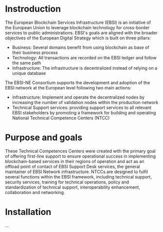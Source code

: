 # Instroduction

The European Blockchain Services Infrastructure (EBSI) is an initiative of the European Union to leverage blockchain technology for cross-border services to public administrations. 
EBSI's goals are aligned with the broader objectives of the European Digital Strategy which is built on three pillars:
+ Business: Several domains benefit from using blockchain as base of their business process
+ Technology: All transactions are recorded on the EBSI ledger and follow the same path
+ Infrastructure: The infrastructure is decentralized instead of relying on a unique database

The EBSI-NE Consortium supports the development and adoption of the EBSI network at the European level following two main actions:
+ Infrastructure: Implement and operate the decentralized nodes by increasing the number of validation nodes within the production network
+ Technical Support services: providing support services to all relevant EBSI stakeholders by promoting a framework for building and operating National Technical Competence Centers (NTCC)

# Purpose and goals

These Technical Competences Centers were created with the primary goal of offering first-line support to ensure operational success in implementing blockchain-based services in their regions of operation and act as an offload point of contact of EBSI Support Desk services, the general maintainer of EBSI Network infrastructure.
NTCCs are designed to fulfil several functions within the EBSI framework, including technical support, security services, training for technical operations, policy and standardization of technical support, interoperability enhancement, collaboration and networking.

# Installation

...